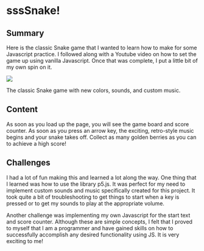 <h1>
    sssSnake!
</h1>

<h2>
    Summary
</h2>

<p>
    Here is the classic Snake game that I wanted to learn how to make for some Javascript practice. I followed along with a Youtube video on how to set the game up using vanilla Javascript. Once that was complete, I put a little bit of my own spin on it.
</p>

<img src="Screen Shot 2020-12-07 at 10.33.46 PM.png">

<p>
    The classic Snake game with new colors, sounds, and custom music.
</p>

<h2>
    Content
</h2>

<p>
    As soon as you load up the page, you will see the game board and score counter. As soon as you press an arrow key, the exciting, retro-style music begins and your snake takes off. Collect as many golden berries as you can to achieve a high score!
</p>

<h2>
    Challenges
</h2>

<p>
    I had a lot of fun making this and learned a lot along the way. One thing that I learned was how to use the library p5.js. It was perfect for my need to implement custom sounds and music specifically created for this project. It took quite a bit of troubleshooting to get things to start when a key is pressed or to get my sounds to play at the appropriate volume.
  
  Another challenge was implementing my own Javascript for the start text and score counter. Although these are simple concepts, I felt that I proved to myself that I am a programmer and have gained skills on how to successfully accomplish any desired functionality using JS. It is very exciting to me!
</p>
